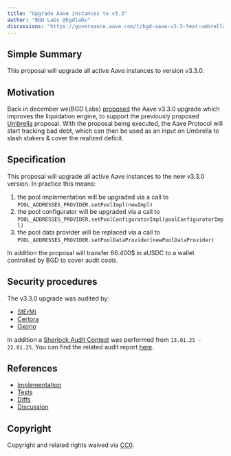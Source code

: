 ```yaml
---
title: "Upgrade Aave instances to v3.3"
author: "BGD Labs @bgdlabs"
discussions: "https://governance.aave.com/t/bgd-aave-v3-3-feat-umbrella/20129"
---
```


## Simple Summary

This proposal will upgrade all active Aave instances to version v3.3.0.

## Motivation

Back in december we(BGD Labs) [proposed](https://governance.aave.com/t/bgd-aave-v3-3-feat-umbrella/20129) the Aave v3.3.0 upgrade which improves the liquidation engine, to support the previously proposed [Umbrella](https://governance.aave.com/t/bgd-aave-safety-module-umbrella/18366) proposal.
With the proposal being executed, the Aave Protocol will start tracking bad debt, which can then be used as an input on Umbrella to slash stakers & cover the realized deficit.

## Specification

This proposal will upgrade all active Aave instances to the new v3.3.0 version.
In practice this means:

1. the pool implementation will be upgraded via a call to `POOL_ADDRESSES_PROVIDER.setPoolImpl(newImpl)`
2. the pool configurator will be upgraded via a call to `POOL_ADDRESSES_PROVIDER.setPoolConfiguratorImpl(poolConfiguratorImpl)`
3. the pool data provider will be replaced via a call to `POOL_ADDRESSES_PROVIDER.setPoolDataProvider(newPoolDataProvider)`

In addition the proposal will transfer 66.400$ in aUSDC to a wallet controlled by BGD to cover audit costs.

## Security procedures

The v3.3.0 upgrade was audited by:

- [StErMi](https://github.com/bgd-labs/aave-v3-origin/blob/v3.3.0/audits/2024-10-22_StErMi_Aave-v3.3.pdf)
- [Certora](https://github.com/bgd-labs/aave-v3-origin/blob/v3.3.0/audits/2024-11-07_Certora_Aave-v3.3.0.pdf)
- [Oxorio](https://github.com/bgd-labs/aave-v3-origin/blob/v3.3.0/audits/2025-01-29_Oxorio_Aave-v3.3.0.pdf)

In addition a [Sherlock Audit Contest](https://governance.aave.com/t/arfc-bgd-aave-v3-3-sherlock-contest/20498/2) was performed from `13.01.25 - 22.01.25`.
You can find the related audit report [here](todo).

## References

- [Implementation](https://github.com/bgd-labs/protocol-v3.3-upgrade/blob/main/src/contracts/UpgradePayload.sol)
- [Tests](https://github.com/bgd-labs/protocol-v3.3-upgrade/tree/main/tests)
- [Diffs](https://github.com/bgd-labs/protocol-v3.3-upgrade/tree/main/diffs)
- [Discussion](https://governance.aave.com/t/bgd-aave-v3-3-feat-umbrella/20129)

## Copyright

Copyright and related rights waived via [CC0](https://creativecommons.org/publicdomain/zero/1.0/).
